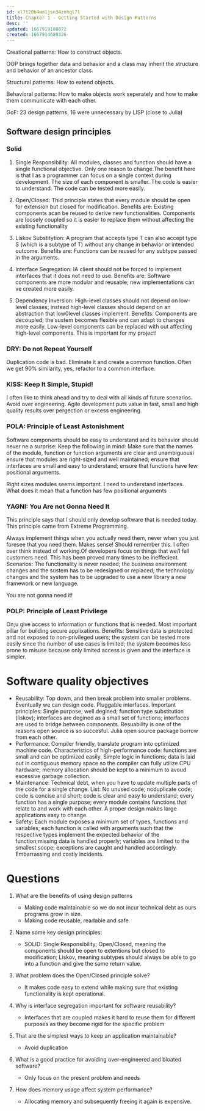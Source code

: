 ```yaml
---
id: xl7t20b4wm1jsn34znhql7l
title: Chapter 1 - Getting Started with Design Patterns
desc: ''
updated: 1667919100872
created: 1667914680326
---
```


Creational patterns: How to construct objects.

OOP brings together data and behavior  and a class may inherit the structure and behavior of an ancestor class. 

Structural patterns: How to extend objects.

Behavioral patterns: How to make objects work seperately and how to make them communicate with each other. 

GoF: 23 design patterns, 16 were unnecessary by LISP (close to Julia)



## Software design principles 
### Solid
1. Single Responsibility: All modules, classes and function should have a single functional objective.  Only one reason to change.The benefit here is that I as a programmer can focus on a single context during development. The size of each component is smaller. The code is easier to understand. The code can be tested more easily.

1. Open/Closed: Thid principle states that every module should be open for extension but closed for modification. Benefits are: Existing components acan be reused to derive new functionalities. Components are loosely coupled so it is easier to replace them without affecting the existing functionality
1. Liskov Substitytion: A program that accepts type T can also accept type S (which is a subtype of T) without any change in behavior or intended outcome. Benefits are: Functions can be reused for any subtype passed in the arguments.
1. Interface Segregation: IA client should not be forced to implement interfaces that it does not need to use. Benefits are: Software components are more modular and reusable; new implementations can ve created more easily.
1. Dependency Inversion: High-level classes should not depend on low-level classes; instead high-level classes should depend on an abstraction that low0level classes implement. Benefits: Components are decoupled; the sustem becomes flexible and can adapt to changes more easily. Low-level components can be replaced with out affecting high-level components. This is important for my project! 


### DRY: Do not Repeat Yourself
Duplication code is bad. Eliminate it and create a common function. Often we get 90% similarity, yes, refactor to a common interface. 


### KISS: Keep It Simple, Stupid!
I often like to think ahead and try to deal with all kinds of future scenarios. Avoid over engineering. Agile development puts value in fast, small and high quality results over pergection or excess engineering.


### POLA: Principle of Least Astonishment 
Software components should be easy to understand and its behavior should never ne a surprise: Keep the following in mind: Make sure that the names of the module, function or function arguments are clear and unambiguousl ensure that modules are right-sized and well maintained; ensure that interfaces are small and easy to understand; ensure that functions have few positional arguments.

Right sizes modules seems important. I need to understand interfaces. What does it mean that a function has few positional arguments 

### YAGNI: You Are not Gonna Need It
This principle says that I should only develop software that is needed today. This principle came from Extreme Programming.

Always implement things when you actually need them, never when you just foresee that you need them. Makes sense! Should remember this. I often over think instead of working.Of developers focus on things that we/I fell customers need. This has been proved many times to be ineffecient. Scenarios: The functionality is never needed; the business environment changes and the sustem has to be redesigned or replaced; the technology changes and the system has to be upgraded to use a new library a new framework or new language.

You are not gonna need it! 


### POLP: Principle of Least Privilege
On;u give access to information or functions that is needed. Most important pillar for building secure applixations. Benefits: Sensitive data is protected and not exposed to non-privileged users; the system can be tested more easily since the number of use cases is limited; the system becomes less prone to misuse because only limited access is given and the interface is simpler.


# Software quality objectives
* Reusability: Top down, and then break problem into smaller problems. Eventually we can design code. Pluggable interfaces. Important principles: Single purpose; well degined; function type substitution (liskov); interfaces are degined as a small set of functions; interfaces are used to bridge between components. Resuability is one of the reasons open source is so succesful. Julia open source package borrow from each other.
* Performance: Compiler friendly, translate program into optimized machine code. Characteristics of high-performance code: functions are small and can be optimized easily. Simple logic in functions; data is laid out in contiguous memory space so the compiler can fully utilize CPU hardware; memory allocation should be kept to a minimum to avoud excessive garbage collection. 
* Maintenance: Technical debt, when you have to update multiple parts of the code for a single change. List: No unused code; noduplicate code; code is concise and short; code is clear and easy to understand; every function has a single purpose; every module contains functions that relate to and work with each other. A proper design makes large applications easy to change. 
* Safety: Each module exposes a minimum set of types, functions and variables; each function is called with arguments such that the respective types implement the expected behavior of the function;missing data is handled properly; variables are limited to the smallest scope; exceptions are caught and handled accordingly. Embarrassing and costly incidents. 


# Questions
1. What are the benefits of using design patterns
    * Making code maintainable so we do not incur technical debt as ours programs grow in size. 
    * Making code reusable, readable and safe
1. Name some key design principles:
    * SOLID: Single Responsibility; Open/Closed, meaning the components should be open to extentions but closed to modification; Liskov, meaning subtypes should always be able to go into a function and give the same return value.
1.  What problem does the Open/Closed  principle solve?
    * It makes code easy to extend while making sure that existing functionality is kept operational. 

1. Why is interface segregation important for software reusability?
    * Interfaces that are coupled makes it hard to reuse them for different purposes as they become rigid for the specific problem
1. That are the simplest ways to keep an application maintainable?
    * Avoid duplication
1. What is a good practice for avoiding over-engineered and bloated software?
    * Only focus on the present problem and needs
1. How does memory usage affect system performance?
    * Allocating memory and subsequently freeing it again is expensive.

    